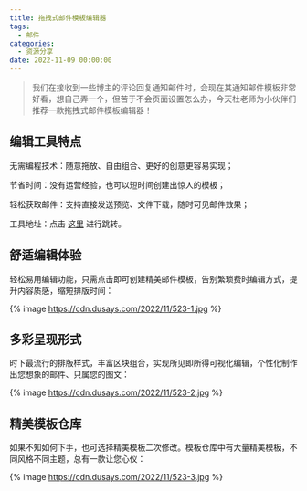 ```yaml
---
title: 拖拽式邮件模板编辑器
tags:
  - 邮件
categories:
  - 资源分享
date: 2022-11-09 00:00:00
---
```


> 我们在接收到一些博主的评论回复通知邮件时，会现在其通知邮件模板非常好看，想自己弄一个，但苦于不会页面设置怎么办，今天杜老师为小伙伴们推荐一款拖拽式邮件模板编辑器！

<!-- more -->

## 编辑工具特点

无需编程技术：随意拖放、自由组合、更好的创意更容易实现；

节省时间：没有运营经验，也可以短时间创建出惊人的模板；

轻松获取邮件：支持直接发送预览、文件下载，随时可见邮件效果；

工具地址：点击 [这里](https://shanedit.com/) 进行跳转。

## 舒适编辑体验

轻松易用编辑功能，只需点击即可创建精美邮件模板，告别繁琐费时编辑方式，提升内容质感，缩短排版时间：

{% image https://cdn.dusays.com/2022/11/523-1.jpg %}

## 多彩呈现形式

时下最流行的排版样式，丰富区块组合，实现所见即所得可视化编辑，个性化制作出您想象的邮件、只属您的图文：

{% image https://cdn.dusays.com/2022/11/523-2.jpg %}

## 精美模板仓库

如果不知如何下手，也可选择精美模板二次修改。模板仓库中有大量精美模板，不同风格不同主题，总有一款让您心仪：

{% image https://cdn.dusays.com/2022/11/523-3.jpg %}